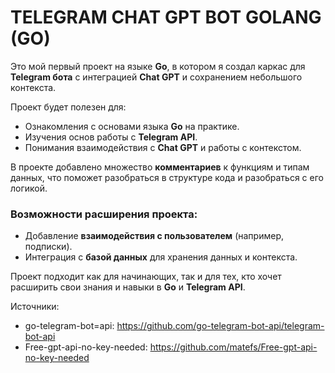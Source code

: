 # TELEGRAM CHAT GPT BOT GOLANG (GO)

Это мой первый проект на языке **Go**, в котором я создал каркас для **Telegram бота** с интеграцией **Chat GPT** и сохранением небольшого контекста.

Проект будет полезен для:
- Ознакомления с основами языка **Go** на практике.
- Изучения основ работы с **Telegram API**.
- Понимания взаимодействия с **Chat GPT** и работы с контекстом.

В проекте добавлено множество **комментариев** к функциям и типам данных, что поможет разобраться в структуре кода и разобраться с его логикой.

### Возможности расширения проекта:
- Добавление **взаимодействия с пользователем** (например, подписки).
- Интеграция с **базой данных** для хранения данных и контекста.

Проект подходит как для начинающих, так и для тех, кто хочет расширить свои знания и навыки в **Go** и **Telegram API**.

Источники:
- go-telegram-bot=api: https://github.com/go-telegram-bot-api/telegram-bot-api
- Free-gpt-api-no-key-needed: https://github.com/matefs/Free-gpt-api-no-key-needed
